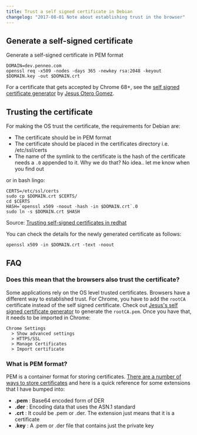 ```yaml
---
title: Trust a self signed certificate in Debian
changelog: "2017-08-01 Note about establishing trust in the browser"
---
```


## Generate a self-signed certificate

Generate a self-signed certificate in PEM format

```
DOMAIN=dev.penneo.com
openssl req -x509 -nodes -days 365 -newkey rsa:2048 -keyout $DOMAIN.key -out $DOMAIN.crt
```

For a certificate that gets accepted by Chrome 68+, see the [self signed certificate generator][generator] by [Jesus Otero Gomez][jesus].


## Trusting the certificate

For making the OS trust the certificate, the requirements for Debian are:

- The certificate should be in PEM format
- The certificate should be placed in the certificates directory i.e. /etc/ssl/certs
- The name of the symlink to the certificate is the hash of the certificate needs a `.0` appended to it. Why we do that? No idea.. let me know when you find out

or in bash lingo:

```
CERTS=/etc/ssl/certs
sudo cp $DOMAIN.crt $CERTS/
cd $CERTS
HASH=`openssl x509 -noout -hash -in $DOMAIN.crt`.0
sudo ln -s $DOMAIN.crt $HASH
```

Source: [Trusting self-signed certificates in redhat][redhat]

You can check the details for the newly generated certificate as follows:

```
openssl x509 -in $DOMAIN.crt -text -noout
```

<!-- How is chrome and firefox affected? -->

<!-- ## Add the key and certificate to the nginx confiruation -->

## FAQ

### Does this mean that the browsers also trust the certificate?

Some applications rely on the OS level trusted certificates. Browsers have a
different way to established trust. For Chrome, you have to add the `rootCA`
certificate instead of the self signed certificate. Check out [Jesus's self
signed certificate generator][jesus] to generate the `rootCA.pem`. Once you have
that, it needs to be imported in Chrome:

```
Chrome Settings
  > Show advanced settings
  > HTTPS/SSL
  > Manage Certificates
  > Import certificate
```

### What is PEM format?

PEM is a container format for storing
certificates. [There are a number of ways to store certificates][diff-formats]
and here is a quick reference for some extensions that I have bumped into:

- **.pem** : Base64 encoded form of DER
- **.der** : Encoding data that uses the ASN.1 standard
- **.crt** : It could be .pem or .der. The extension just means that it is a certificate
- **.key** : A .pem or .der file that contains just the private key


[diff-formats]: http://serverfault.com/a/9717/286083
[redhat]: http://serverfault.com/a/730234/286083
[generator]: https://github.com/jesusoterogomez/self-signed-ssl-generator
[jesus]: https://www.jesusoterogomez.com/
